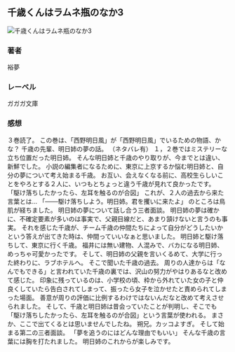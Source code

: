 ## 千歳くんはラムネ瓶のなか3
![千歳くんはラムネ瓶のなか3](https://cdn.discordapp.com/attachments/1211570779934695494/1217710025972252712/11Qr_pJ27ShzC-yOCU5YZhIubJMdWi69n6laMcq561dc7a_JGcxed4_kQ60pTpNY.png?ex=660503d6&is=65f28ed6&hm=24277b2f1e6f0165f5c0028e7596aaae0a2cee63b5318142d3767122520241ab&)
### 著者
裕夢
### レーベル
ガガガ文庫
### 感想
３巻読了。
この巻は、「西野明日風」が「西野明日風」でいるための物語、かな？
千歳の先輩、明日姉の夢の話。
（ネタバレ有）
１，２巻ではミステリーな立ち位置だった明日姉。
そんな明日姉と千歳のやり取りが、今までとは違い、新鮮でした。
小説の編集者になるために、東京に上京するか悩む明日姉と、自分の夢について考え始まる千歳。
お互い、会えなくなる前に、高校生らしいことをやろとする２人に、いつもとちょっと違う千歳が見れて良かったです。
「駆け落ちしたかったら、左耳を触るのが合図」
これが、２人の過去から来た言葉とは…
「───駆け落ちしよう。明日姉。君を攫いに来たよ」
のところは鳥肌が経ちました。
明日姉の夢について話し合う三者面談。
明日姉の夢は確かに、不確定要素が多いのは事実で、父親目線だと、あまり頷けないと言うのも事実。
それを感じた千歳が、チーム千歳の仲間たちによって自分がどうしたいかという答えが出てきた時は、仲間っていいなぁと思いました。
明日姉と駆け落ちして、東京に行く千歳。
福井には無い建物、人混みで、バカになる明日姉、めっちゃ可愛かったです。
そして、明日姉の父親を言いくるめて、大学に行った終わりに、ラブホテルへ。
そこで聞いた千歳の過去。
周りの人達からは「なんでもできる」と言われていた千歳の裏では、沢山の努力がやはりあるなと改めて感じた。
印象に残っているのは、小学校の頃、枠から外れていた女の子と仲良くしていたら告白されてしまって、振ったら女子を泣かせたと責められてしまった場面。
善意が周りの評価に比例するわけではないんだなと改めて考えさせられました。
そして、千歳と明日姉は昔会っていたことが判明し、そこでも「駆け落ちしたかったら、左耳を触るのが合図」という言葉が使われる。
まさか、ここで出てくるとは思いませんでしたね。
朔兄。カッコよすぎ。
そして始まる第二の三者面談。
「夢を追うのにはどんな理由でもいい」
そんな千歳の言葉には胸を打たれました。
明日姉のこれからが楽しみです。
